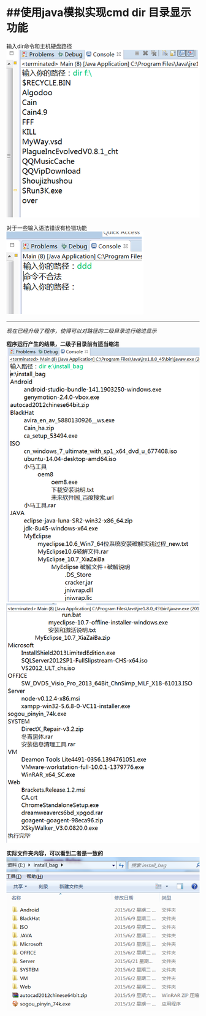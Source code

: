 ﻿##使用java模拟实现cmd dir 目录显示功能
===============================

输入dir命令和主机硬盘路径 
![dir order](source/2.png) 

对于一些输入语法错误有检错功能   
![wrong format](source/1.png) 



-----------------------------
*现在已经升级了程序，使得可以对路径的二级目录进行缩进显示*

**程序运行产生的结果，二级子目录前有适当缩进**
![result](source/3.png)
![result](source/4.png)

**实际文件夹内容，可以看到二者是一致的**
![result](source/5.png)
